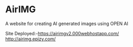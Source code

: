 # AirIMG
A website for creating AI generated images using OPEN AI

Site Deployed:-https://airimgv2.000webhostapp.com/
http://airimg.epizy.com/
